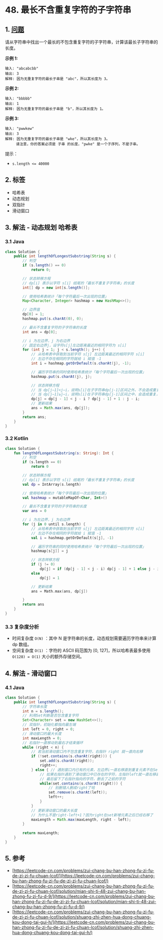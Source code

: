 # 48. 最长不含重复字符的子字符串

## 1. [问题](https://leetcode-cn.com/problems/zui-chang-bu-han-zhong-fu-zi-fu-de-zi-zi-fu-chuan-lcof/)

请从字符串中找出一个最长的不包含重复字符的子字符串，计算该最长子字符串的长度。

**示例 1:**

```text
输入: "abcabcbb"
输出: 3 
解释: 因为无重复字符的最长子串是 "abc"，所以其长度为 3。
```

**示例 2:**

```text
输入: "bbbbb"
输出: 1
解释: 因为无重复字符的最长子串是 "b"，所以其长度为 1。
```

**示例 3:**

```text
输入: "pwwkew"
输出: 3
解释: 因为无重复字符的最长子串是 "wke"，所以其长度为 3。
     请注意，你的答案必须是 子串 的长度，"pwke" 是一个子序列，不是子串。
```

提示：

* `s.length <= 40000`

## 2. 标签

* 哈希表
* 动态规划
* 双指针
* 滑动窗口

## 3. 解法 - 动态规划 哈希表

### 3.1 Java

```java
class Solution {
    public int lengthOfLongestSubstring(String s) {
        // 判空
        if (s.length() == 0)
            return 0;

        // 状态转移方程
        // dp[i] 表示以字符 s[i] 结尾的「最长不重复子字符串」的长度
        int[] dp = new int[s.length()];

        // 使用哈希表统计「每个字符最后一次出现的位置」
        Map<Character, Integer> hashmap = new HashMap<>();

        // 边界值
        dp[0] = 1;
        hashmap.put(s.charAt(0), 0);

        // 最长不含重复字符的子字符串的长度
        int ans = dp[0];

        // i 为左边界，j 为右边界
        // 固定右边界j，设字符s[j]左边距离最近的相同字符为 s[i]
        for (int j = 1; j < s.length(); j++) {
            // 从哈希表中获取到当前字符 s[j] 左边距离最近的相同字符 s[i]
            // 左边不存在相同的字符就给 i 赋值 -1
            int i = hashmap.getOrDefault(s.charAt(j), -1);

            // 遍历字符串的同时使用哈希表统计「每个字符最后一次出现的位置」
            hashmap.put(s.charAt(j), j);

            // 状态转移方程
            // 当 dp[j−1]<j−i，说明s[i]在子字符串dp[j-1]区间之外，不会造成重复，dp[j]直接等于dp[j-1]+1
            // 当 dp[j−1]≥j−i，说明s[i]在子字符串dp[j-1]区间之中，会造成重复，dp[j]更新为 j - i
            dp[j] = dp[j - 1] < j - i ? dp[j - 1] + 1 : j - i;
            // 更新结果
            ans = Math.max(ans, dp[j]);
        }
        return ans;
    }
}
```

### 3.2 Kotlin

```kotlin
class Solution {
    fun lengthOfLongestSubstring(s: String): Int {
        // 判空
        if (s.length == 0)
            return 0

        // 状态转移方程
        // dp[i] 表示以字符 s[i] 结尾的「最长不重复子字符串」的长度
        val dp = IntArray(s.length)

        // 使用哈希表统计「每个字符最后一次出现的位置」
        val hashmap = mutableMapOf<Char, Int>()

        // 最长不含重复字符的子字符串的长度
        var ans = 0

        // i 为左边界，j 为右边界
        for (j in 0 until s.length) {
            // 从哈希表中获取到当前字符 s[j] 左边距离最近的相同字符 s[i]
            // 左边不存在相同的字符就给 i 赋值 -1
            val i = hashmap.getOrDefault(s[j], -1)

            // 遍历字符串的同时使用哈希表统计「每个字符最后一次出现的位置」
            hashmap[s[j]] = j

            // 状态转移方程
            if (j != 0)
                dp[j] = if (dp[j - 1] < j - i) dp[j - 1] + 1 else j - i
            else
                dp[j] = 1

            // 更新结果
            ans = Math.max(ans, dp[j])

        }
        return ans
    }
}
```

### 3.3 复杂度分析

* 时间复杂度 `O(N)` ：其中 N 是字符串的长度，动态规划需要遍历字符串来计算 dp 数组。
* 空间复杂度 `O(1)` ：字符的 ASCII 码范围为 \[0, 127\]，所以哈希表最多使用 `O(128) = O(1)` 大小的额外存储空间。

## 4. 解法 - 滑动窗口

### 4.1 Java

```java
class Solution {
    public int lengthOfLongestSubstring(String s) {
        // 字符串长度
        int n = s.length();
        // 利用Set判断是否包含重复字符
        Set<Character> set = new HashSet<>();
        // 双指针，初始化都指向最左端
        int left = 0, right = 0;
        // 滑动窗口的最大长度
        int maxLength = 0;
        // 右指针一直移动到最右才结束循环
        while (right < n) {
            // 若当前滑动窗口内不包含重复字符，右指针 right 就一直向右移
            if (!set.contains(s.charAt(right))) {
                set.add(s.charAt(right));
                right++;
            } else { // 遇到窗口内已有的元素，左边界i一直右移直到重复元素不在Set内
                // 如果右指针遇到了滑动窗口中已存在的字符，左指针left就一直右移直到这个重复字符滚粗去
                // 最后留下了右指针指向的字符，删去了之前的字符
                while(set.contains(s.charAt(right))) {
                    // 别删错人删成right了哈
                    set.remove(s.charAt(left));
                    left++;
                }
            }
            // 更新滑动窗口的最大长度
            // 为什么不是right-left+1？因为right在set新增元素之后已经右移了
            maxLength = Math.max(maxLength, right - left);
        }
        
        return maxLength;
    }
}

```

## 5. 参考

* [https://leetcode-cn.com/problems/zui-chang-bu-han-zhong-fu-zi-fu-de-zi-zi-fu-chuan-lcof/](https://leetcode-cn.com/problems/zui-chang-bu-han-zhong-fu-zi-fu-de-zi-zi-fu-chuan-lcof/)
* [https://leetcode-cn.com/problems/zui-chang-bu-han-zhong-fu-zi-fu-de-zi-zi-fu-chuan-lcof/solution/mian-shi-ti-48-zui-chang-bu-han-zhong-fu-zi-fu-d-9/](https://leetcode-cn.com/problems/zui-chang-bu-han-zhong-fu-zi-fu-de-zi-zi-fu-chuan-lcof/solution/mian-shi-ti-48-zui-chang-bu-han-zhong-fu-zi-fu-d-9/)
* [https://leetcode-cn.com/problems/zui-chang-bu-han-zhong-fu-zi-fu-de-zi-zi-fu-chuan-lcof/solution/shuang-zhi-zhen-hua-dong-chuang-kou-dong-tai-gui-h/](https://leetcode-cn.com/problems/zui-chang-bu-han-zhong-fu-zi-fu-de-zi-zi-fu-chuan-lcof/solution/shuang-zhi-zhen-hua-dong-chuang-kou-dong-tai-gui-h/)

